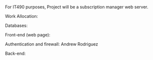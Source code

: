 For IT490 purposes, Project will be a subscription manager web server.

Work Allocation:

Databases:

Front-end (web page):

Authentication and firewall: Andrew Rodriguez

Back-end:
